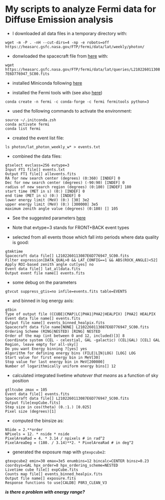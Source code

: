 # My scripts to analyze Fermi data for Diffuse Emission analysis

- I downloaded all data files in a temporary directory with:

`wget -m -P . -nH --cut-dirs=4 -np -e robots=off https://heasarc.gsfc.nasa.gov/FTP/fermi/data/lat/weekly/photon/`

- donwloaded the spacecraft file from [here](https://heasarc.gsfc.nasa.gov/FTP/fermi/data/lat/queries) with:

`wget https://heasarc.gsfc.nasa.gov/FTP/fermi/data/lat/queries/L2102260113087E6D776947_SC00.fits`

- installed Miniconda following [here](https://docs.conda.io/en/latest/miniconda.html)

- installed the Fermi tools with (see also [here](https://github.com/fermi-lat/Fermitools-conda/wiki/Installation-Instructions))

`conda create -n fermi -c conda-forge -c fermi fermitools python=3`

- used the following commands to activate the environment:

```
source ~/.initconda.zsh
conda activate fermi
conda list fermi
```

- created the event list file:

`ls photon/lat_photon_weekly_w* > events.txt`

- combined the data files:

```
gtselect evclass=256 evtype=3
Input FT1 file[] events.txt
Output FT1 file[] allevents.fits
RA for new search center (degrees) (0:360) [INDEF] 0
Dec for new search center (degrees) (-90:90) [INDEF] 0
radius of new search region (degrees) (0:180) [INDEF] 180
start time (MET in s) (0:) [INDEF] 0
end time (MET in s) (0:) [INDEF] 0 
lower energy limit (MeV) (0:) [30] 3e2
upper energy limit (MeV) (0:) [300000] 3e5
maximum zenith angle value (degrees) (0:180) [] 105
```

- See the suggested parameters [here](https://fermi.gsfc.nasa.gov/ssc/data/analysis/documentation/Cicerone/Cicerone_Data_Exploration/Data_preparation.html)

- Note that evtype=3 stands for FRONT+BACK event types

- selected from all events those which fall into periods where data quality is good:

```
gtmktime
Spacecraft data file[] L2102260113087E6D776947_SC00.fits
Filter expression[DATA_QUAL>0 && LAT_CONFIG==1 && ABS(ROCK_ANGLE)<52] 
Apply ROI-based zenith angle cut[yes] no
Event data file[] lat_alldata.fits
Output event file name[] events.fits
```

- some debug on the parameters

```
gtvcut suppress_gtis=no infile=events.fits table=EVENTS 
```

- and binned in log energy axis:

```
gtbin
Type of output file (CCUBE|CMAP|LC|PHA1|PHA2|HEALPIX) [PHA2] HEALPIX
Event data file name[] events.fits
Output file name[] events_binned_healpix.fits
Spacecraft data file name[NONE] L2102260113087E6D776947_SC00.fits
Ordering Scheme (RING|NESTED) [RING] NESTED
Order of the map (int between 0 and 12, included)[3] 8
Coordinate system (CEL - celestial, GAL -galactic) (CEL|GAL) [CEL] GAL
Region, leave empty for all-sky[] 
Do you want Energy binning ?[yes] yes
Algorithm for defining energy bins (FILE|LIN|LOG) [LOG] LOG
Start value for first energy bin in MeV[30] 
Stop value for last energy bin in MeV[200000] 
Number of logarithmically uniform energy bins[] 12
```

- calculated integrated livetime *whatever that means* as a function of sky position

```
gtltcube zmax = 105                                                                                                                                                                                                                                                            Event data file[] events.fits 
Spacecraft data file[] L2102260113087E6D776947_SC00.fits 
Output file[expCube.fits]
Step size in cos(theta) (0.:1.) [0.025] 
Pixel size (degrees)[1]
```

- computed the binsize as: 

```
NSide = 2.**order
NPixels = 12. * nside * nside
PixelAreaRad = 4. * 3.14 / npixels # in rad^2
PixelAreaDeg = (180. / 3.14)**2. * PixelAreaRad # in deg^2
```

- generated the exposure map with `gtexpcube2`:

```
gtexpcube2 emin=30 emax=3e5 enumbins=12 bincalc=CENTER binsz=0.23 coordsys=GAL hpx_order=8 hpx_ordering_scheme=NESTED
Livetime cube file[] expCube.fits 
Counts map file[] events_binned_healpix.fits
Output file name[] exposure.fits
Response functions to use[CALDB] P8R3_CLEAN_V3
```

***is there a problem with energy range?***
